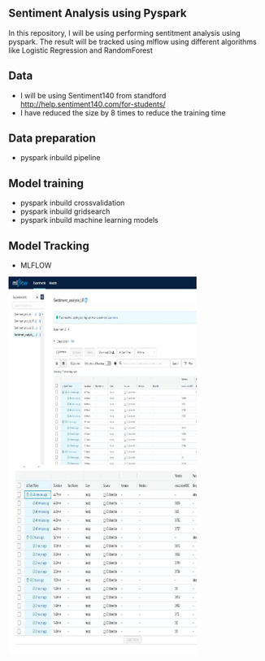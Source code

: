 ## Sentiment Analysis using Pyspark
In this repository, I will be using performing sentitment analysis using pyspark. The result will be tracked using mlflow using different algorithms like Logistic Regression and RandomForest

## Data
- I will be using Sentiment140 from standford http://help.sentiment140.com/for-students/
- I have reduced the size by 8 times to reduce the training time


## Data preparation
- pyspark inbuild pipeline 

## Model training
- pyspark inbuild crossvalidation
- pyspark inbuild gridsearch
- pyspark inbuild machine learning models

## Model Tracking
- MLFLOW
<p align="left">
<img src="assets/pySpark_mlflow.JPG" height="370px" width="370px">
<img src="assets/pySpark_sentiment_analysis.JPG" height="370px" width="370px">
<p>
